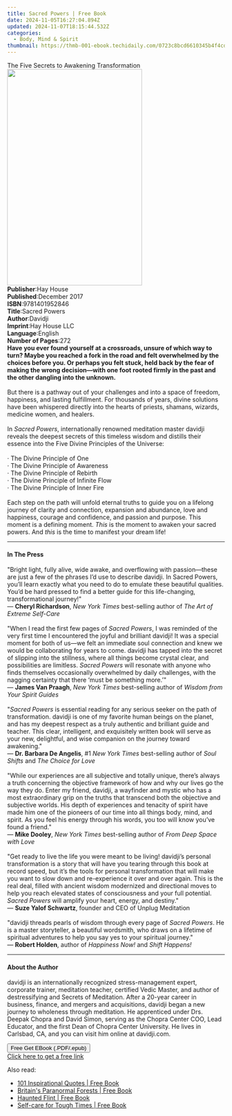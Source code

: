 ```yaml
---
title: Sacred Powers | Free Book
date: 2024-11-05T16:27:04.894Z
updated: 2024-11-07T18:15:44.532Z
categories:
  - Body, Mind & Spirit
thumbnail: https://thmb-001-ebook.techidaily.com/0723c8bcd6610345b4f4cd0ff610c19193a2ca3274a9986fa62acc7c104e32da.jpg
---
```

<main id="book-container">
  <div class="flex flex-col">
    <div class="book-brief flex-1 py-6 px-4 sm:p-6 md:py-10 md:px-8">
      <!-- brief-->
      <div class="book-brief-main">
        The Five Secrets to Awakening Transformation
      </div>
    </div>
    <div
      class="book-meta-info flex-1 grid gap-4 col-start-1 col-end-3 row-start-1 sm:mb-6 sm:grid-cols-4 lg:gap-6 lg:col-start-2 lg:row-end-6 lg:row-span-6 lg:mb-0"
    >
      <div
        class="book-meta-info-left place-content-center mt-4 p-4 text-sm leading-6 col-start-2 col-span-2 dark:text-slate-400"
      >
        <img
          class="w-full h-500 object-cover rounded-lg sm:h-255 sm:col-span-2 lg:col-span-full"
          src="https://img-001-ebook.techidaily.com/17ebcb047a64f1721e0ef1d28ca5c091a0a8576615d04dcdc6906f880763b364.jpg"
          alt=""
          width="312"
          height="500"
        />
      </div>
      <div
        class="book-meta-info-right mt-2 col-start-1 row-start-2 col-span-3 self-center"
      >
        <!-- meta data  -->
        <div class="flex flex-col px-4 md:px-8">
          <div class="flex-1">
            <strong>Publisher</strong>:<span class="px-2">Hay House</span>
          </div>
          <div class="flex-1">
            <strong>Published</strong>:<span class="px-2">December 2017</span>
          </div>
          <div class="flex-1">
            <strong>ISBN</strong>:<span class="px-2">9781401952846</span>
          </div>
          <div class="flex-1">
            <strong>Title</strong>:<span class="px-2">Sacred Powers</span>
          </div>
          <div class="flex-1">
            <strong>Author</strong>:<span class="px-2">Davidji</span>
          </div>
          <div class="flex-1">
            <strong>Imprint</strong>:<span class="px-2">Hay House LLC</span>
          </div>
          <div class="flex-1">
            <strong>Language</strong>:<span class="px-2">English</span>
          </div>
          <div class="flex-1">
            <strong>Number of Pages</strong>:<span class="px-2">272</span>
          </div>
        </div>
      </div>
    </div>
    <div class="book-description flex-1 py-6 px-4 sm:p-6 md:py-10 md:px-8">
      <div class="book-description-main">
        <div accordion-content="" id="description">
          <b
            >Have you ever found yourself at a crossroads, unsure of which way
            to turn? Maybe you reached a fork in the road and felt overwhelmed
            by the choices before you. Or perhaps you felt stuck, held back by
            the fear of making the wrong decision—with one foot rooted firmly in
            the past and the other dangling into the unknown.</b
          ><br /><br />But there is a pathway out of your challenges and into a
          space of freedom, happiness, and lasting fulfillment. For thousands of
          years, divine solutions have been whispered directly into the hearts
          of priests, shamans, wizards, medicine women, and healers.<br /><br />In
          <i>Sacred Powers</i>, internationally renowned meditation master
          davidji reveals the deepest secrets of this timeless wisdom and
          distills their essence into the Five Divine Principles of the
          Universe:<br /><br />· The Divine Principle of One<br />· The Divine
          Principle of Awareness<br />· The Divine Principle of Rebirth<br />·
          The Divine Principle of Infinite Flow<br />· The Divine Principle of
          Inner Fire<br /><br />Each step on the path will unfold eternal truths
          to guide you on a lifelong journey of clarity and connection,
          expansion and abundance, love and happiness, courage and confidence,
          and passion and purpose. This moment is a defining moment.
          <i>This </i>is the moment to awaken your sacred powers. And
          <i>this </i>is the time to manifest your dream life!
        </div>
        <div class="accordion-fader"></div>
      </div>
    </div>
    <div class="book-excerpts flex-1 py-6 px-4 sm:p-6 md:py-10 md:px-8">
      <!-- excerpts-->
      <div class="book-excerpts-main">
        <hr />
        <h4 class="placeholder placeholder-heading">
          <span>In The Press</span>
        </h4>
        <p>
          "Bright light, fully alive, wide awake, and overflowing with
          passion—these are just a few of the phrases I’d use to describe
          davidji. In Sacred Powers, you’ll learn exactly what you need to do to
          emulate these beautiful qualities. You’d be hard pressed to find a
          better guide for this life-changing, transformational journey!"<br />—
          <b>Cheryl Richardson</b>, <i>New York Times</i> best-selling author of
          <i>The Art of Extreme Self-Care</i><br /><br />"When I read the first
          few pages of <i>Sacred Powers</i>, I was reminded of the very first
          time I encountered the joyful and brilliant davidji! It was a special
          moment for both of us—we felt an immediate soul connection and knew we
          would be collaborating for years to come. davidji has tapped into the
          secret of slipping into the stillness, where all things become crystal
          clear, and possibilities are limitless. <i>Sacred Powers</i> will
          resonate with anyone who finds themselves occasionally overwhelmed by
          daily challenges, with the nagging certainty that there ‘must be
          something more.’"<br />— <b>James Van Praagh</b>,
          <i>New York Times </i>best-selling author of
          <i>Wisdom from Your Spirit Guides<br /></i><br />"<i>Sacred Powers</i>
          is essential reading for any serious seeker on the path of
          transformation. davidji is one of my favorite human beings on the
          planet, and has my deepest respect as a truly authentic and brilliant
          guide and teacher. This clear, intelligent, and exquisitely written
          book will serve as your new, delightful, and wise companion on the
          journey toward awakening."<br />— <b>Dr. Barbara De Angelis</b>, #1
          <i>New York Times</i> best-selling author of <i>Soul Shifts </i>and
          <i>The Choice for Love<br /></i><br />"While our experiences are all
          subjective and totally unique, there’s always a truth concerning the
          objective framework of how and why our lives go the way they do. Enter
          my friend, davidji, a wayfinder and mystic who has a most
          extraordinary grip on the truths that transcend both the objective and
          subjective worlds. His depth of experiences and tenacity of spirit
          have made him one of the pioneers of our time into all things body,
          mind, and spirit. As you feel his energy through his words, you too
          will know you’ve found a friend."<br />— <b>Mike Dooley</b>,
          <i>New York Times</i> best-selling author of
          <i>From Deep Space with Love<br /></i><br />"Get ready to live the
          life you were meant to be living! davidji’s personal transformation is
          a story that will have you tearing through this book at record speed,
          but it’s the tools for personal transformation that will make you want
          to slow down and re-experience it over and over again. This is the
          real deal, filled with ancient wisdom modernized and directional moves
          to help you reach elevated states of consciousness and your full
          potential. <i>Sacred Powers</i> will amplify your heart, energy, and
          destiny."<br />— <b>Suze Yalof Schwartz</b>, founder and CEO of Unplug
          Meditation<br /><br />"davidji threads pearls of wisdom through every
          page of <i>Sacred Powers</i>. He is a master storyteller, a beautiful
          wordsmith, who draws on a lifetime of spiritual adventures to help you
          say yes to your spiritual journey."<br />— <b>Robert Holden</b>,
          author of <i>Happiness Now!</i> and <i>Shift Happens!</i>
        </p>
      </div>
    </div>
    <div class="book-about-author flex-1 py-6 px-4 sm:p-6 md:py-10 md:px-8">
      <!-- about author-->
      <div class="book-main-author-main">
        <hr />
        <h4 class="placeholder placeholder-heading">
          <span>About the Author</span>
        </h4>
        <p>
          davidji is an internationally recognized stress-management expert,
          corporate trainer, meditation teacher, certified Vedic Master, and
          author of destressifying and Secrets of Meditation. After a 20-year
          career in business, finance, and mergers and acquisitions, davidji
          began a new journey to wholeness through meditation. He apprenticed
          under Drs. Deepak Chopra and David Simon, serving as the Chopra Center
          COO, Lead Educator, and the first Dean of Chopra Center University. He
          lives in Carlsbad, CA, and you can visit him online at davidji.com.
        </p>
      </div>
    </div>
    <div class="book-free-get flex-1 py-6 px-4 sm:p-6 md:py-10 md:px-8">
      <button
        id="btn-free-get"
        class="bg-blue-500 hover:bg-blue-700 text-white font-bold py-2 px-4 rounded"
      >
        Free Get EBook (.PDF/.epub)
      </button>
      <div id="countdown-display" class="px-2 text-lg mt-2"></div>
      <a
        id="free-link"
        class="hidden bg-blue-500 hover:bg-blue-700 text-white font-bold py-2 px-4 rounded"
        href="https://www.ebooks.com/en-us/book/96317468/sacred-powers/davidji/"
        target="_blank"
        >Click here to get a free link</a
      >
    </div>
    <script>
      let countdownTime = 0;
      let countdownInterval = null;
      document
        .getElementById('btn-free-get')
        .addEventListener('click', startCountdown);
      function startCountdown() {
        countdownTime = new Date().getTime() + 60000 * 3;
        countdownInterval = setInterval(updateCountdown, 1000);
        document.getElementById('btn-free-get').disabled = true;
        document
          .getElementById('btn-free-get')
          .classList.add('bg-gray-500', 'cursor-not-allowed');
      }
      function updateCountdown() {
        let currentTime = new Date().getTime();
        let timeLeft = countdownTime - currentTime;
        let secondsLeft = Math.floor(timeLeft / 1000);
        document.getElementById('countdown-display').innerHTML =
          `Remaining time: ${secondsLeft} seconds.`;
        if (secondsLeft <= 0) {
          clearInterval(countdownInterval);
          document.getElementById('btn-free-get').classList.add('hidden');
          document.getElementById('free-link').classList.remove('hidden');
          document.getElementById('countdown-display').innerHTML = '';
        }
      }
    </script>
  </div>
</main>

<ins class="adsbygoogle"
      style="display:block"
      data-ad-client="ca-pub-7571918770474297"
      data-ad-slot="8358498916"
      data-ad-format="auto"
      data-full-width-responsive="true"></ins>
    

<span class="atpl-alsoreadstyle">Also read:</span>
<div><ul>
<li><a href="https://novels-ebooks.techidaily.com/209976631-9781912551965-101-inspirational-quotes/"><u>101 Inspirational Quotes | Free Book</u></a></li>
<li><a href="https://novels-ebooks.techidaily.com/209977859-9780750993494-britains-paranormal-forests/"><u>Britain's Paranormal Forests | Free Book</u></a></li>
<li><a href="https://novels-ebooks.techidaily.com/209975751-9781439667842-haunted-flint/"><u>Haunted Flint | Free Book</u></a></li>
<li><a href="https://novels-ebooks.techidaily.com/209976918-9781783254019-self-care-for-tough-times/"><u>Self-care for Tough Times | Free Book</u></a></li>
</ul></div>

